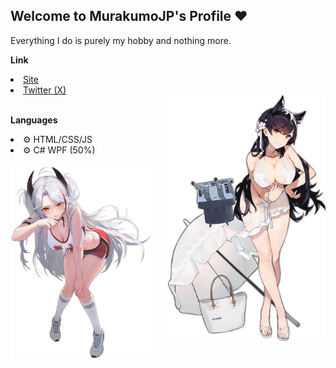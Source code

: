 ## Welcome to MurakumoJP's Profile ❤
<div>
  <p>Everything I do is purely my hobby and nothing more.</p>
  <p><b>Link</b></p>
  <li><a href="https://murakumo-jp.github.io/">Site</a></li>
  <li><a href="https://twitter.com/MurakumoJP">Twitter (X)</a></li>
  <img align="right" src="Assets/AtagoSummer.png" width="50%"/>
  <br/>
  <p><b>Languages</b></p>
  <li>⚙ HTML/CSS/JS</li>
  <li>⚙ C# WPF (50%)</li>
  <br/>
  <img align="left" src="Assets/PrinzEugenSport.png" width="45%"/>
</div>
